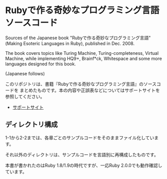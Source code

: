 Rubyで作る奇妙なプログラミング言語 ソースコード
===============================================

Sources of the Japanese book "Rubyで作る奇妙なプログラミング言語"
(Making Esoteric Languages in Ruby), published in Dec. 2008.

The book covers topics like Turing Machine, Turing-completeness,
Virtual Machine, 
while implementing HQ9+, Brainf*ck, Whitespace and some more languages
designed for this book.

(Japanese follows)

このリポジトリは、書籍『Rubyで作る奇妙なプログラミング言語』のソースコードを
まとめたものです。本の内容や正誤表などについてはサポートサイトを参照してください。

* [サポートサイト](http://esolang-book.route477.net/)

ディレクトリ構成
----------------

1-1から2-2までは、各章ごとのサンプルコードをそのままファイル化しています。

それ以外のディレクトリは、サンプルコードを言語別に再構成したものです。

本書が書かれたのはRuby 1.8/1.9の時代ですが、一応Ruby 2.0.0でも動作確認しています。

